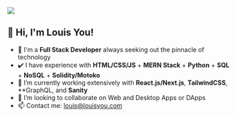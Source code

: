 ![](https://user-images.githubusercontent.com/81671608/164883470-85cad774-ca24-40b2-bc71-27664e24325b.gif)
## 👋 Hi, I'm Louis You!
- 🏫 I'm a **Full Stack Developer** always seeking out the pinnacle of technology
- ✔️ I have experience with **HTML/CSS/JS** + **MERN Stack** + **Python** + **SQL** + **NoSQL** + **Solidity/Motoko**
- 📖 I’m currently working extensively with **React.js/Next.js**, **TailwindCSS**, **GraphQL, and **Sanity**
- 🔗 I’m looking to collaborate on Web and Desktop Apps or DApps
- 📫 Contact me: louis@louisyou.com

<!---
YouCodes/YouCodes is a ✨ special ✨ repository because its `README.md` (this file) appears on your GitHub profile.
You can click the Preview link to take a look at your changes.
--->
